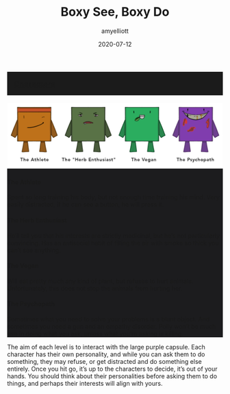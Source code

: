 ﻿---
layout: game
title:  "Boxy See, Boxy Do"
type: "Game Development Blog"
color: "background-color: seagreen"
summary: "Boxy See, Boxy Do is a puzzle game designed around the theme 'Out of Control'. <small>(GMTK Game Jam 2020)</small>"
author: amyelliott
date: '2020-07-12'
category: ['game-development', 'game-jam', 'unity']
thumbnail: https://am3pap005files.storage.live.com/y4mW3tS03r3vLkA7A_c2in-d4WuC3-rCsqXpvBWnsV9BQk3BPHaolADXfGyreVFbJ2-3GXY1xqcaPq_dv7btl3BIwEjGcU8Apzv3qf6W0PAo4o3H7BEDmY6FnIUyuLjsXohC4Tt6GhizUz2JzCrt0Z5mJkSh8g5KN6W3eOkfJYhZtwD091wOARxU7B6QqqyD7wK?width=1920&height=1634&cropmode=none
keywords: teamwork, gamejam, puzzles, action
permalink: /games/boxy-see-boxy-do/
usemathjax: true
genre: ['Teamwork', 'Puzzles', 'Strategy']
browser_playable: true
hidden: true
heading: "Join a range of quirky characters to complete puzzles."
icon: https://am3pap005files.storage.live.com/y4mW3tS03r3vLkA7A_c2in-d4WuC3-rCsqXpvBWnsV9BQk3BPHaolADXfGyreVFbJ2-3GXY1xqcaPq_dv7btl3BIwEjGcU8Apzv3qf6W0PAo4o3H7BEDmY6FnIUyuLjsXohC4Tt6GhizUz2JzCrt0Z5mJkSh8g5KN6W3eOkfJYhZtwD091wOARxU7B6QqqyD7wK?width=1920&height=1634&cropmode=none
showreel: 
itch: https://horsehead.itch.io/boxy-see-boxy-do
isgameembed: true
gameembed: https://itch.io/embed-upload/2476334
status: "Done"
projecttype: "Game Jam"
duration: "48 Hours"
tools: ['Unity', 'Photoshop']
roles: ['Programming', 'Art', 'Shaders']
credits: ['Amy Elliott', 'Joe Shanahan', 'James Kelly']
screenshots: ['https://am3pap005files.storage.live.com/y4mQN-jVy3UcvNfr1JP7zZ5BoYMmAFWfuVg07cU6nihR3GVAbOVZzeXVREjzbagy0-2RA-h2amE22ukF98Oo92MSdLy3UBjdYHXHg_LglfjUgkp6J2F8KrM77upjqOuGqg-i_pIWkDtsZxHc4rYQRSrkjoicFHsz2qS6mxfBraF9jbbqwDLHGCXWude4Rja1W_d?width=1100&height=620&cropmode=none', 'https://am3pap005files.storage.live.com/y4mvqlvPhdmuov4z--NDLvri-xYMbs3WuVBgV-MvsqAwPYx2uRHB5puwN6QLDTsE7nEEmHOaB4Rns5yGGpPDOxjSfqpmNFSeQNSh17maDKbvnKcAiwlrJcekZTtgkgQqYl7rEljJutYiz1N0wmkkOgfBCoIwNhB2rRRqDRxm2MQDSbaCEG58ys8vvHUFGj2DJNy?width=1097&height=618&cropmode=none']
---

<!--- ------------------------------------ -->
<!--- Gallery and screenshots for the game -->
<!--- ------------------------------------ -->
<div class="panel-heading active" role="tab" id="headingOne">
    <h2 class="panel-title" style="word-wrap: normal; padding: 15px; background-color: #1b1b1b">
    <a role="button" data-toggle="collapse" data-parent="#accordion" href="#collapseChar" aria-expanded="true" aria-controls="collapseChar" style="font-size: 18px; padding: 0px !important">
        Characters
    </a>
    </h2>                                
</div>
<div id="collapseChar" class="panel-collapse collapse" role="tabpanel" aria-labelledby="headingOne">
    <div class="panel-body">
        <div class = "widcard" style="background-color: #1c1c1e; margin-bottom: 0px !important">
            <img src="/assets/img/posts/BoxySee/3.png" style="max-width: -webkit-fill-available; box-shadow: 0px 0px 20px #202022 padding-bottom: 5px;">
            <h4>The Athlete</h4>
            <p>Spent so long training his body, but not enough time training his mind. Very easily distracted, if he can see a button, he will press it.</p>
            <h4>The Herb Enthusiast</h4>
            <p>He’ll tell you that his interests are strictly medicinal, but he’s not particularly convincing. Has an antisocial habit of filling the air with smoke so thick you can’t see anything.</p>
            <h4>The Vegan</h4>
            <p>Will eat pretty much any kind of plant, but refuses to hurt animals. Unfortunately, this does not stop the animals from hurting her.</p>
            <h4>The Psychopath</h4>
            <p>Sometimes what you need to solve your problems is a blunt object. And sometimes you need a gun and an empathy disorder. Polly won’t be much use in doing what you ask, unless what you’re asking is killing.</p>
        </div>
    </div>
</div>

<!--- ---------------------------- -->
<!--- Main description of the game -->
<!--- ---------------------------- -->
<p>The aim of each level is to interact with the large purple capsule. Each character has their own personality, and while you can ask them to do something, they may refuse, or get distracted and do something else entirely. Once you hit go, it’s up to the characters to decide, it’s out of your hands. You should think about their personalities before asking them to do things, and perhaps their interests will align with yours.</p>


